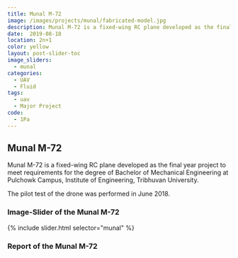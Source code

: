 ```yaml
---
title: Munal M-72
image: /images/projects/munal/fabricated-model.jpg
description: Munal M-72 is a fixed-wing RC plane developed as the final year project to meet requirements for the degree of Bachelor of Mechanical Engineering at Pulchowk Campus, Institute of Engineering, Tribhuvan University. The pilot test of the drone was performed in June 2018.
date:  2019-08-18
location: 2n+1
color: yellow
layout: post-slider-toc
image_sliders:
  - munal
categories:
  - UAV
  - Fluid 
tags:
  - uav
  - Major Project
code:
  - 1Pa
---
```

## Munal M-72

Munal M-72 is a fixed-wing RC plane developed as the final year project to meet requirements for the degree of Bachelor of Mechanical Engineering at Pulchowk Campus, Institute of Engineering, Tribhuvan University.

The pilot test of the drone was performed in June 2018.

### Image-Slider of the Munal M-72

<div class="slideshow"> {% include slider.html selector="munal" %} </div>

### Report of the Munal M-72


<div class="embed-pdf">
<object data="{{ site.url }}{{ site.baseurl }}/images/projects/munal/FixedWinguav.pdf" width="100%" height="100%" type="application/pdf"></object>
</div>

